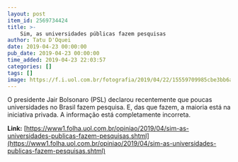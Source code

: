 ```yaml
---
layout: post
item_id: 2569734424
title: >-
    Sim, as universidades públicas fazem pesquisas
author: Tatu D'Oquei
date: 2019-04-23 00:00:00
pub_date: 2019-04-23 00:00:00
time_added: 2019-04-23 22:03:57
categories: []
tags: []
image: https://f.i.uol.com.br/fotografia/2019/04/22/15559709985cbe3bb6a558e_1555970998_3x2_rt.jpg
---
```


O presidente Jair Bolsonaro (PSL) declarou recentemente que poucas universidades no Brasil fazem pesquisa. E, das que fazem, a maioria está na iniciativa privada. A informação está completamente incorreta.

**Link:** [https://www1.folha.uol.com.br/opiniao/2019/04/sim-as-universidades-publicas-fazem-pesquisas.shtml](https://www1.folha.uol.com.br/opiniao/2019/04/sim-as-universidades-publicas-fazem-pesquisas.shtml)


